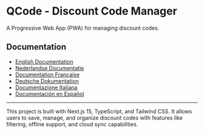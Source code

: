 # QCode - Discount Code Manager

A Progressive Web App (PWA) for managing discount codes.

## Documentation

- [English Documentation](README.EN.md)
- [Nederlandse Documentatie](README.NL.md)
- [Documentation Française](README.FR.md)
- [Deutsche Dokumentation](README.DE.md)
- [Documentazione Italiana](README.IT.md)
- [Documentación en Español](README.ES.md)

---

This project is built with Next.js 15, TypeScript, and Tailwind CSS. It allows users to save, manage, and organize discount codes with features like filtering, offline support, and cloud sync capabilities.

